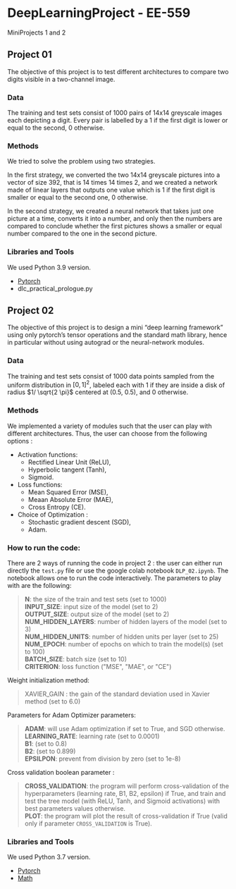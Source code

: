 # DeepLearningProject - EE-559
MiniProjects 1 and 2

## Project 01

The objective of this project is to test different architectures to compare two digits visible in a two-channel image.

### Data

The training and test sets consist of 1000 pairs of 14x14 greyscale images each depicting a digit. Every pair is labelled by a 1 if the first digit is lower or equal to the second, 0 otherwise.

### Methods 

We tried to solve the problem using two strategies. 

In the first strategy, we converted the two 14x14 greyscale pictures into a vector of size 392, that is 14 times 14 times 2, and we created a network made of linear layers that outputs one value which is 1 if the first digit is smaller or equal to the second one, 0 otherwise. 

In the second strategy, we created a neural network that takes just one picture at a time, converts it into a number, and only then the numbers are compared to conclude whether the first pictures shows a smaller or equal number compared to the one in the second picture.

### Libraries and Tools

We used Python 3.9 version.

* [Pytorch](https://pytorch.org)
* dlc_practical_prologue.py


## Project 02

The objective of this project is to design a mini “deep learning framework” using only pytorch’s tensor operations and the standard math library, hence in particular without using autograd or the neural-network modules.

### Data
The training and test sets consist of 1000 data points sampled from the uniform distribution in $[0,1]^2$, labeled each with 1 if they are inside a disk of radius $1/ \sqrt{2 \pi}$ centered at (0.5, 0.5), and 0 otherwise. 

### Methods 

We implemented a variety of modules such that the user can play with different architectures. Thus, the user can choose from the following options :

- Activation functions:
  - Rectified Linear Unit (ReLU),
  - Hyperbolic tangent (Tanh),
  - Sigmoid.
- Loss functions:
  - Mean Squared Error (MSE),
  - Meaan Absolute Error (MAE),
  - Cross Entropy (CE).
- Choice of Optimization :
  - Stochastic gradient descent (SGD),
  - Adam.

### How to run the code:

There are 2 ways of running the code in project 2 : the user can either run directly the <code>test.py</code> file or use the google colab notebook <code>DLP_02.ipynb</code>. The notebook allows one to run the code interactively. The parameters to play with are the following:

> **N**: the size of the train and test sets (set to 1000) <br/>
> **INPUT_SIZE**: input size of the model (set to 2) <br/>
> **OUTPUT_SIZE**: output size of the model (set to 2) <br/>
> **NUM_HIDDEN_LAYERS**: number of hidden layers of the model (set to 3) <br/>
> **NUM_HIDDEN_UNITS**: number of hidden units per layer (set to 25) <br/>
> **NUM_EPOCH**: number of epochs on which to train the model(s) (set to 100) <br/>
> **BATCH_SIZE**: batch size (set to 10) <br/>
> **CRITERION**: loss function ("MSE", "MAE", or "CE") <br/>

Weight initialization method:
> XAVIER_GAIN : the gain of the standard deviation used in Xavier method (set to 6.0) <br/>

Parameters for Adam Optimizer parameters:
> **ADAM**: will use Adam optimization if set to True, and SGD otherwise. <br/>
> **LEARNING_RATE**: learning rate (set to 0.0001) <br/>
> **B1**: (set to 0.8) <br/>
> **B2**: (set to 0.899) <br/>
> **EPSILPON**: prevent from division by zero (set to 1e-8) <br/>

Cross validation boolean parameter :
> **CROSS_VALIDATION**: the program will perform cross-validation of the hyperparameters (learning rate, B1, B2, epsilon) if True, and train and test the tree model (with ReLU, Tanh, and Sigmoid activations) with best parameters values otherwise. <br/>
> **PLOT**: the program will plot the result of cross-validation if True (valid only if parameter <code>CROSS_VALIDATION</code> is True). <br/>

### Libraries and Tools

We used Python 3.7 version.

* [Pytorch](https://pytorch.org)
* [Math](https://docs.python.org/3/library/math.html)

